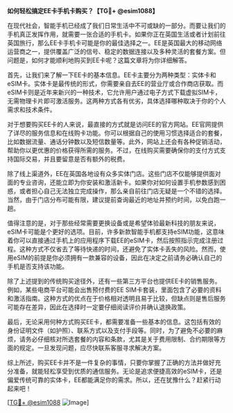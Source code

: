 **如何轻松搞定EE卡手机卡购买？【TG💪+ @esim1088】**

在现代社会，智能手机已经成了我们日常生活中不可或缺的一部分。而要让我们的手机真正发挥作用，就需要一张合适的手机卡。如果你正在英国生活或者计划前往英国旅行，那么EE卡手机卡可能是你的最佳选择之一。EE是英国最大的移动网络运营商之一，提供覆盖广泛的信号、稳定的数据连接以及多种灵活的套餐方案。但问题是，如何才能顺利地购买到EE卡呢？这篇文章将为你详细解答。

首先，让我们来了解一下EE卡的基本信息。EE卡主要分为两种类型：实体卡和eSIM卡。实体卡是最传统的形式，你需要亲自去EE的营业厅或合作商店获取。而eSIM卡则是近年来新兴的一种技术，它允许用户通过电子方式下载虚拟SIM卡，无需物理卡片即可激活服务。这两种方式各有优劣，具体选择哪种取决于你的个人需求和技术条件。

对于想要购买EE卡的人来说，最直接的方式就是访问EE的官方网站。EE官网提供了详尽的服务信息和在线购卡功能。你可以根据自己的使用习惯选择适合的套餐，比如数据流量、通话分钟数以及短信数量等。此外，网站上还会有各种促销活动，帮助你以更优惠的价格获得所需的服务。不过，在线购买需要确保你的支付方式支持国际交易，并且要留意是否有额外的税费。

除了线上渠道外，EE在英国各地设有众多实体门店。这些门店不仅能够提供面对面的专业咨询，还能立即为你安装和激活新卡。如果你对如何设置手机参数感到困惑，或者担心自己无法独立完成操作，那么亲自前往门店无疑是一个不错的选择。当然，由于门店分布可能有限，建议提前查询最近的地址并预约时间，以免白跑一趟。

值得注意的是，对于那些经常需要更换设备或是希望体验最新科技的朋友来说，eSIM卡可能是个更好的选项。目前，许多新款智能手机都支持eSIM功能，这意味着你可以直接通过手机上的应用程序下载EE的eSIM卡，然后按照指示完成注册过程。这种方式不仅省去了等待快递的时间，还避免了实体卡丢失的风险。然而，使用eSIM的前提是你必须拥有一款兼容的设备，因此在决定之前请务必确认自己的手机是否支持该功能。

除了上述提到的传统购买途径外，还有一些第三方平台也提供EE卡的销售服务。例如，某些电商平台可能会出售预付费的EE SIM卡套装，里面包含了必要的资料和激活指南。这种方式的优点在于价格相对透明且易于比较，但缺点则是售后服务可能存在差异，因此在选择时一定要仔细阅读评价并确认退换政策。

最后，无论采用何种方式购买EE卡，都需要准备一些基本的信息。这包括有效的身份证明文件（如护照）、联系方式以及支付手段等。同时，为了避免不必要的麻烦，请务必仔细核对所选套餐的内容和条款，尤其是关于费用限制、合约期限等方面的规定。一旦发现问题，应尽快联系客服寻求解决方案。

综上所述，购买EE卡并不是一件复杂的事情，只要你掌握了正确的方法并做好充分准备，就能轻松享受到优质的通信服务。无论是追求便捷高效的eSIM卡，还是偏爱传统可靠的实体卡，EE都能满足你的需求。所以，还在犹豫什么？赶紧行动起来吧！

[[TG💪+ @esim1088](https://t.me/s/esim1088) ![Image](https://i.postimg.cc/4NQfJmqS/Snipaste-2025-05-13-00-14-12.png)]